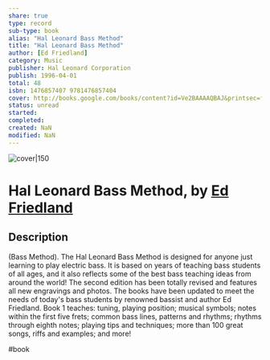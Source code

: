```yaml
---
share: true
type: record
sub-type: book
alias: "Hal Leonard Bass Method"
title: "Hal Leonard Bass Method"
author: [Ed Friedland]
category: Music
publisher: Hal Leonard Corporation
publish: 1996-04-01
total: 48
isbn: 1476857407 9781476857404
cover: http://books.google.com/books/content?id=Ve2BAAAAQBAJ&printsec=frontcover&img=1&zoom=1&edge=curl&source=gbs_api
status: unread
started:
completed:
created: NaN 
modified: NaN
---
```


![cover|150](http://books.google.com/books/content?id=Ve2BAAAAQBAJ&printsec=frontcover&img=1&zoom=1&edge=curl&source=gbs_api)

# Hal Leonard Bass Method, by [Ed Friedland](Ed%20Friedland.md)

## Description
(Bass Method). The Hal Leonard Bass Method is designed for anyone just learning to play electric bass. It is based on years of teaching bass students of all ages, and it also reflects some of the best bass teaching ideas from around the world! The second edition has been totally revised and features all new engravings and photos. The books have been updated to meet the needs of today's bass students by renowned bassist and author Ed Friedland. Book 1 teaches: tuning, playing position; musical symbols; notes within the first five frets; common bass lines, patterns and rhythms; rhythms through eighth notes; playing tips and techniques; more than 100 great songs, riffs and examples; and more!

 #book